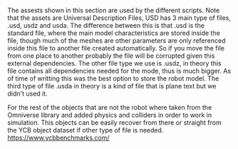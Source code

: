 The assests shown in this section are used by the different scripts.
Note that the assets are Universal Description Files, USD has 3 main type of files, .usd, usdz and usda.
The difference between this is that .usd is the standard file, where the main model characteristics are stored inside the file, though much of the meshes are other parameters are only referenced inside this file to another file created automatically. So if you move the file from one place to another probably the file will be corrupted given this external dependencies. The other file type we use is .usdz, in theory this file contains all dependencies needed for the mode, thus is much bigger. As of time of writting this was the best option to store the robot model.
The third type of file .usda in theory is a kind of file that is plane text but we didn't used it.

For the rest of the objects that are not the robot where taken from the Omniverse library and added physics and colliders in order to work in simulation. This objects can be easily recover from there or straight from the YCB object dataset if other type of file is needed. https://www.ycbbenchmarks.com/